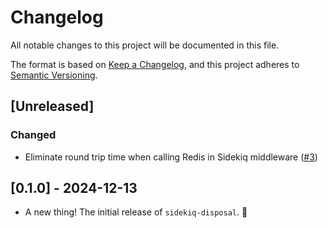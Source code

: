 # Changelog

All notable changes to this project will be documented in this file.

The format is based on [Keep a Changelog](https://keepachangelog.com/en/1.1.0/),
and this project adheres to [Semantic Versioning](https://semver.org/spec/v2.0.0.html).

## [Unreleased]

### Changed

- Eliminate round trip time when calling Redis in Sidekiq middleware ([#3](https://github.com/hibachrach/sidekiq-disposal/pull/3))

## [0.1.0] - 2024-12-13

- A new thing! The initial release of `sidekiq-disposal`. 🎉

